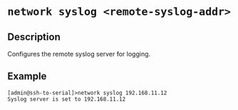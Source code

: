 # `network syslog <remote-syslog-addr>`

## Description 
Configures the remote syslog server for logging.

## Example 
```
[admin@ssh-to-serial]>network syslog 192.168.11.12
Syslog server is set to 192.168.11.12
```